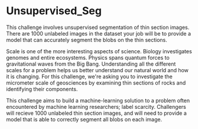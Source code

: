 # Unsupervised_Seg

This challenge involves unsupervised segmentation of thin section images. There are 1000 unlabeled images in the dataset your job will be to provide a model that can accurately segment the blobs on the thin sections.

Scale is one of the more interesting aspects of science.  Biology investigates genomes and entire ecosystems.  Physics spans quantum forces to gravitational waves from the Big Bang.  Understanding all the different scales for a problem helps us better understand our natural world and how it is changing.  For this challenge, we're asking you to investigate the micrometer scale of geosciences by examining thin sections of rocks and identifying their components.

This challenge aims to build a machine-learning solution to a problem often encountered by machine learning researchers; label scarcity. Challengers will recieve 1000 unlabeled thin section images, and will need to provide a model that is able to correctly segment all blobs on each image.
